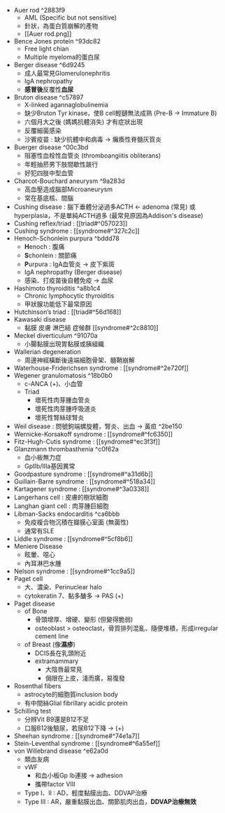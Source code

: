 - Auer rod ^2883f9
	- AML (Specific but not sensitive)
	- 針狀，為蛋白質崩解的產物
	- [[Auer rod.png]]
- Bence Jones protein ^93dc82
	- Free light chian
	- Multiple myeloma的蛋白尿
- Berger disease ^6d9245
	- 成人最常見Glomerulonephritis
	- IgA nephropathy
	- **感冒後**反覆性**血尿**
- Bruton disease ^c57897
	- X-linked agannaglobulinemia
	- 缺少Bruton Tyr kinase，使B cell輕鏈無法成熟 (Pre-B -> Immature B)
	- 六個月大之後 (媽媽抗體消失) 才有症狀出現
	- 反覆細菌感染
	- 沙賓疫苗 : 缺少抗體中和病毒 -> 癱瘓性脊髓灰質炎
- Buerger disease ^00c3bd
	- 阻塞性血栓性血管炎 (thromboangiitis obliterans)
	- 年輕抽菸男下肢間歇性跛行
	- 好犯四肢中型血管
- Charcot-Bouchard aneurysm ^9a283d
	- 高血壓造成腦部Microaneurysm
	- 常在基底核、間腦
- Cushing disease : 腦下垂體分泌過多ACTH <- adenoma (常見) 或hyperplasia，不是單純ACTH過多 (最常見原因為Addison's disease)
- Cushing reflex/triad : [[triad#^057023]]
- Cushing syndrome : [[syndrome#^327c2c]]
- Henoch-Schonlein purpura ^bddd78
	- **H**enoch : 腹痛
	- **S**chonlein : 關節痛
	- **P**urpura : IgA血管炎 -> 皮下紫斑
	- IgA nephropathy (Berger disease)
	- 感染、打疫苗後自體免疫 -> 血尿
- Hashimoto thyroiditis ^a8b1c4
	- Chronic lymphocytic thyroiditis
	- 甲狀腺功能低下最常原因
- Hutchinson’s triad : [[triad#^56d168]]
- Kawasaki disease
	- 黏膜 皮膚 淋巴結 症候群 [[syndrome#^2c8810]]
- Meckel diverticulum ^91070a
	- 小腸黏膜出現胃黏膜或胰組織
- Wallerian degeneration
	- 周邊神經橫斷後遠端細胞骨架、髓鞘崩解
- Waterhouse-Friderichsen syndrome : [[syndrome#^2e720f]]
- Wegener granulomatosis ^18b0b0
	- c-ANCA (+)、小血管
	- Triad
		- 壞死性肉芽腫血管炎
		- 壞死性肉芽腫呼吸道炎
		- 壞死性腎絲球腎炎
- Weil disease : 問號鉤端螺旋體，腎炎、出血 -> 黃疸 ^2be150
- Wernicke-Korsakoff syndrome : [[syndrome#^fc6350]]
- Fitz-Hugh-Cutis syndrome : [[syndrome#^ec3f3f]]
- Glanzmann thrombasthenia ^c0f62a
	- 血小板無力症
	- GpIIb/IIIa基因異常
- Goodpasture syndrome : [[syndrome#^a31d6b]]
- Guillain-Barre syndrome : [[syndrome#^518a34]]
- Kartagener syndrome : [[syndrome#^3a0338]]
- Langerhans cell : 皮膚的樹狀細胞
- Langhan giant cell : 肉芽腫巨細胞
- Libman-Sacks endocarditis ^ca6bbb
	- 免疫複合物沉積在瓣膜心室面 (無菌性)
	- 通常有SLE
- Liddle syndrome : [[syndrome#^5cf8b6]]
- Meniere Disease
	- 眩暈、噁心
	- 內耳淋巴水腫
- Nelson syndrome : [[syndrome#^1cc9a5]]
- Paget cell
	- 大、濃染、Perinuclear halo
	- cytokeratin 7、黏多醣多 -> PAS (+)
- Paget disease
	- of Bone
		- 骨頭增厚、增硬、變形 (但變得脆弱)
		- osteoblast > osteoclast，骨質排列混亂、隨便堆積，形成irregular cement line
	- of Breast (像**濕疹**)
		- DCIS長在乳頭附近
		- extramammary
			- 大陰唇最常見
			- 侷限在上皮，淺而廣，易復發
- Rosenthal fibers
	- astrocyte的細胞質inclusion body
	- 有中間絲Glial fibrillary acidic protein
- Schilling test
	- 分辨Vit B9還是B12不足
	- 口服B12後驗尿，若尿B12下降 -> (+)
- Sheehan syndrome : [[syndrome#^74e1a7]]
- Stein-Leventhal syndrome : [[syndrome#^6a55ef]]
- von Willebrand disease ^e62a0d
	- 類血友病
	- vWF
		- 和血小板Gp Ib連接 -> adhesion
		- 攜帶factor VIII
	- Type I、II : AD，輕度黏膜出血、DDVAP治療
	- Type III : AR，嚴重黏膜出血、關節肌肉出血，**DDVAP治療無效**